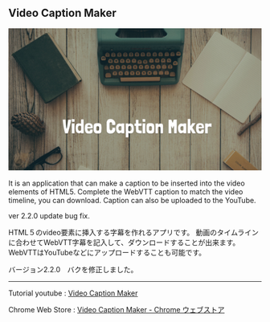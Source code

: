 Video Caption Maker
----------
![poster.png](https://raw.githubusercontent.com/PonDad/VideoCaptionMaker/master/www/img/poster.png)

It is an application that can make a caption to be inserted into the video elements of HTML5.
Complete the WebVTT caption to match the video timeline, you can download.
Caption can also be uploaded to the YouTube.

ver 2.2.0 update bug fix.

HTML５のvideo要素に挿入する字幕を作れるアプリです。
動画のタイムラインに合わせてWebVTT字幕を記入して、ダウンロードすることが出来ます。
WebVTTはYouTubeなどにアップロードすることも可能です。

バージョン2.2.0　バクを修正しました。

----------

Tutorial youtube : [Video Caption Maker ](https://www.youtube.com/watch?v=n1Sei1JYidI)

Chrome Web Store : [Video Caption Maker - Chrome ウェブストア](https://chrome.google.com/webstore/detail/video-caption-maker/bkobdfnaecpleccpfhhkihgpmbdmecbi)
